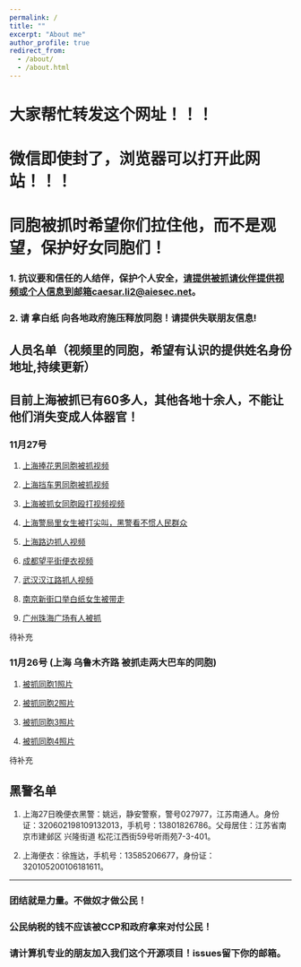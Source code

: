 ```yaml
---
permalink: /
title: ""
excerpt: "About me"
author_profile: true
redirect_from: 
  - /about/
  - /about.html
---
```


# 大家帮忙转发这个网址！！！

# 微信即使封了，浏览器可以打开此网站！！！

# 同胞被抓时希望你们拉住他，而不是观望，保护好女同胞们！



### 1. 抗议要和信任的人结伴，保护个人安全，请提供被抓请伙伴提供视频或个人信息到邮箱caesar.li2@aiesec.net。

### 2. 请 拿白纸 向各地政府施压释放同胞！请提供失联朋友信息!



## 人员名单（视频里的同胞，希望有认识的提供姓名身份地址,持续更新）

## 目前上海被抓已有60多人，其他各地十余人，不能让他们消失变成人体器官！

### 11月27号

1. [上海捧花男同胞被抓视频](https://lovechina-remembertruth.github.io/People/files/people202211271.mp4)

2. [上海挡车男同胞被抓视频](https://lovechina-remembertruth.github.io/People/)

3. [上海被抓女同胞殴打视频视频](https://lovechina-remembertruth.github.io/People/files/people202211273.mp4)

4. [上海警局里女生被打尖叫，黑警看不惯人民群众](https://lovechina-remembertruth.github.io/People/)

5. [上海路边抓人视频](https://lovechina-remembertruth.github.io/People/files/people202211279.mp4)

5. [成都望平街便衣视频](https://lovechina-remembertruth.github.io/People/files/people2022112712.mp4)

6. [武汉汉江路抓人视频](https://lovechina-remembertruth.github.io/People/files/people2022112711.mp4)

7. [南京新街口举白纸女生被带走](https://lovechina-remembertruth.github.io/People/files/people2022112710.mp4)

8. [广州珠海广场有人被抓](https://lovechina-remembertruth.github.io/People/files/people2022112713.mp4)

待补充


### 11月26号 (上海 乌鲁木齐路 被抓走两大巴车的同胞)

1. [被抓同胞1照片](https://lovechina-remembertruth.github.io/People/files/people202211261.jpg)

2. [被抓同胞2照片](https://lovechina-remembertruth.github.io/People/files/people202211262.jpg)

3. [被抓同胞3照片](https://lovechina-remembertruth.github.io/People/files/people202211263.jpg)

4. [被抓同胞4照片](https://lovechina-remembertruth.github.io/People/files/people202211264.jpg)

待补充


## 黑警名单

1. 上海27日晚便衣黑警：姚远，静安警察，警号027977，江苏南通人。身份证：320602198109132013，手机号：13801826786。父母居住：江苏省南京市建邺区 兴隆街道 松花江西街59号听雨苑7-3-401。

2. 上海便衣：徐旌达，手机号：13585206677，身份证：320105200106181611。


<!-- ## 黑警视频
 -->



------

### 团结就是力量。不做奴才做公民！

### 公民纳税的钱不应该被CCP和政府拿来对付公民！

### 请计算机专业的朋友加入我们这个开源项目！issues留下你的邮箱。

